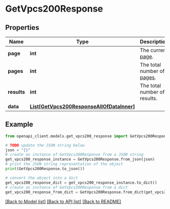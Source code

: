 # GetVpcs200Response


## Properties

Name | Type | Description | Notes
------------ | ------------- | ------------- | -------------
**page** | **int** | The current [page](https://techdocs.akamai.com/linode-api/reference/pagination). | [optional] [readonly] 
**pages** | **int** | The total number of [pages](https://techdocs.akamai.com/linode-api/reference/pagination). | [optional] [readonly] 
**results** | **int** | The total number of results. | [optional] [readonly] 
**data** | [**List[GetVpcs200ResponseAllOfDataInner]**](GetVpcs200ResponseAllOfDataInner.md) |  | [optional] 

## Example

```python
from openapi_client.models.get_vpcs200_response import GetVpcs200Response

# TODO update the JSON string below
json = "{}"
# create an instance of GetVpcs200Response from a JSON string
get_vpcs200_response_instance = GetVpcs200Response.from_json(json)
# print the JSON string representation of the object
print(GetVpcs200Response.to_json())

# convert the object into a dict
get_vpcs200_response_dict = get_vpcs200_response_instance.to_dict()
# create an instance of GetVpcs200Response from a dict
get_vpcs200_response_from_dict = GetVpcs200Response.from_dict(get_vpcs200_response_dict)
```
[[Back to Model list]](../README.md#documentation-for-models) [[Back to API list]](../README.md#documentation-for-api-endpoints) [[Back to README]](../README.md)


